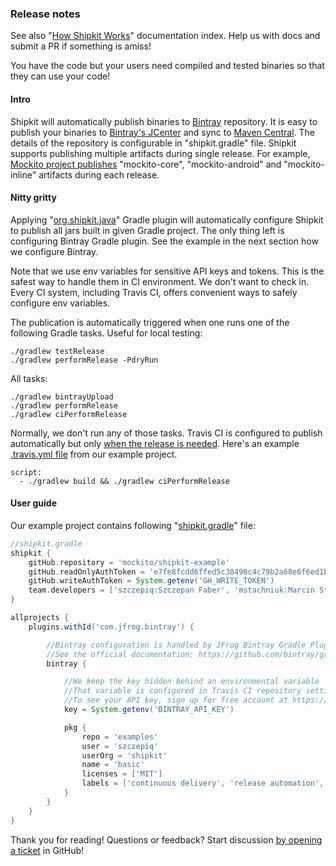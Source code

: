 ### Release notes

See also "[How Shipkit Works](/docs/how-shipkit-works.md)" documentation index.
Help us with docs and submit a PR if something is amiss!

You have the code but your users need compiled and tested binaries so that they can use your code!

#### Intro

Shipkit will automatically publish binaries to [Bintray](https://bintray.com) repository.
It is easy to publish your binaries to [Bintray's JCenter](https://jcenter.bintray.com/) and sync to [Maven Central](http://central.sonatype.org/).
The details of the repository is configurable in "shipkit.gradle" file.
Shipkit supports publishing multiple artifacts during single release.
For example, [Mockito project publishes](http://search.maven.org/#search%7Cga%7C1%7Corg.mockito) "mockito-core", "mockito-android" and "mockito-inline" artifacts during each release.

#### Nitty gritty

Applying "[org.shipkit.java](https://plugins.gradle.org/plugin/org.shipkit.java)" Gradle plugin will automatically configure Shipkit to publish all jars built in given Gradle project.
The only thing left is configuring Bintray Gradle plugin.
See the example in the next section how we configure Bintray.

Note that we use env variables for sensitive API keys and tokens.
This is the safest way to handle them in CI environment.
We don't want to check in.
Every CI system, including Travis CI, offers convenient ways to safely configure env variables.

The publication is automatically triggered when one runs one of the following Gradle tasks.
Useful for local testing:

```
./gradlew testRelease
./gradlew performRelease -PdryRun
```

All tasks:

```
./gradlew bintrayUpload
./gradlew performRelease
./gradlew ciPerformRelease
```

Normally, we don't run any of those tasks.
Travis CI is configured to publish automatically but only [when the release is needed](docs/gradle-plugins/release-needed-plugin.md).
Here's an example [.travis.yml file](https://github.com/mockito/shipkit-example/blob/master/.travis.yml) from our example project.

```
script:
  - ./gradlew build && ./gradlew ciPerformRelease
```

#### User guide

Our example project contains following "[shipkit.gradle](https://github.com/mockito/shipkit-example/blob/master/gradle/shipkit.gradle)" file:

```gradle
//shipkit.gradle
shipkit {
    gitHub.repository = 'mockito/shipkit-example'
    gitHub.readOnlyAuthToken = 'e7fe8fcdd6ffed5c38498c4c79b2a68e6f6ed1bb'
    gitHub.writeAuthToken = System.getenv('GH_WRITE_TOKEN')
    team.developers = ['szczepiq:Szczepan Faber', 'mstachniuk:Marcin Stachniuk', 'wwilk:Wojtek Wilk']
}

allprojects {
    plugins.withId('com.jfrog.bintray') {

        //Bintray configuration is handled by JFrog Bintray Gradle Plugin
        //See the official documentation: https://github.com/bintray/gradle-bintray-plugin
        bintray {

            //We keep the key hidden behind an environmental variable
            //That variable is configured in Travis CI repository settings
            //To see your API key, sign up for free account at https://bintray.com and navigate to your profile
            key = System.getenv('BINTRAY_API_KEY')

            pkg {
                repo = 'examples'
                user = 'szczepiq'
                userOrg = 'shipkit'
                name = 'basic'
                licenses = ['MIT']
                labels = ['continuous delivery', 'release automation', 'mockito', 'shipkit']
            }
        }
    }
}
```

Thank you for reading!
Questions or feedback?
Start discussion [by opening a ticket](https://github.com/mockito/shipkit/issues/new) in GitHub!
